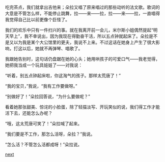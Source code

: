 
吃完茶点，我们就拿出吉他来；朵拉又唱了原来唱过的那些动听的法文歌。歌词的大意是不管怎么样，不能停止跳舞，拉——来——拉，拉——来——拉，一直唱得我觉得自己比以前更像个巨怪了。

我们的欢乐中只有一件扫兴的事。就在我离开前一会儿，米尔斯小姐偶然提起“明天早上”，我不幸说出，因为我现在得勤奋干活，所以五点钟就起床了。朵拉是不是又以为我是某个大公馆里的更夫，我说不上来。不过这话在她身上产生了很大影响，打这以后，她就不再弹琴、唱歌了。

我跟她告别时，这句话仍盘踞在她的心头；她用哄孩子的可爱口气——我老觉得，她把我当成一个玩具娃娃了——对我说：

“听着，别五点钟起床啦，你这淘气的孩子。那样太荒唐了！”

“我的宝贝，”我说，“我有工作要做呀。”

“别做好了！”朵拉回答说，“为什么要做呢？”

看着她那张甜美、惊诧的小脸蛋，除了轻描淡写、开玩笑似的说，我们得工作才能活下去，还能怎么办呢？

“哦，这太荒唐可笑了！”朵拉喊了起来。

“我们要是不工作，那怎么活呀，朵拉？”我说。

“怎么活？不管怎么活都成呀！”朵拉说。

[next](page481)